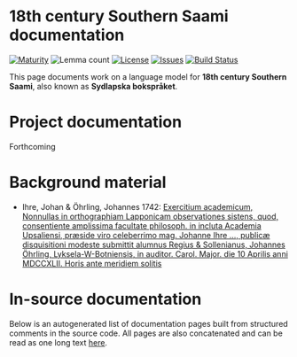 # 18th century Southern Saami documentation

[![Maturity](https://img.shields.io/endpoint?url=https%3A%2F%2Fraw.githubusercontent.com%2Fgiellalt%2Fsju-x-sydlapsk%2Fgh-pages%2Fmaturity.json)](https://giellalt.github.io/MaturityClassification.html)
![Lemma count](https://img.shields.io/endpoint?url=https%3A%2F%2Fraw.githubusercontent.com%2Fgiellalt%2Fsju-x-sydlapsk%2Fgh-pages%2Flemmacount.json)
[![License](https://img.shields.io/github/license/giellalt/sju-x-sydlapsk)](https://github.com/giellalt/sju-x-sydlapsk/blob/main/LICENSE)
[![Issues](https://img.shields.io/github/issues/giellalt/lang-sju-x-sydlapsk)](https://github.com/giellalt/lang-sju-x-sydlapsk/issues)
[![Build Status](https://divvun-tc.giellalt.org/api/github/v1/repository/giellalt/sju-x-sydlapsk/main/badge.svg)](https://github.com/giellalt/sju-x-sydlapsk/actions)

This page documents work on a language model for **18th century Southern Saami**, also known as **Sydlapska bokspråket**. 

# Project documentation

Forthcoming

# Background material

- Ihre, Johan & Öhrling, Johannes 1742: [Exercitium academicum, Nonnullas in orthographiam Lapponicam observationes sistens, quod, consentiente amplissima facultate philosoph. in incluta Academia Upsaliensi, præside viro celeberrimo mag. Johanne Ihre ..., publicæ disquisitioni modeste submittit alumnus Regius & Sollenianus, Johannes Öhrling, Lyksela-W-Botniensis, in auditor. Carol. Major. die 10 Aprilis anni MDCCXLII. Horis ante meridiem solitis](Ohrling_1742.pdf)

# In-source documentation

Below is an autogenerated list of documentation pages built from structured comments in the source code. All pages are also concatenated and can be read as one long text [here](sju-x-sydlapsk.md).
